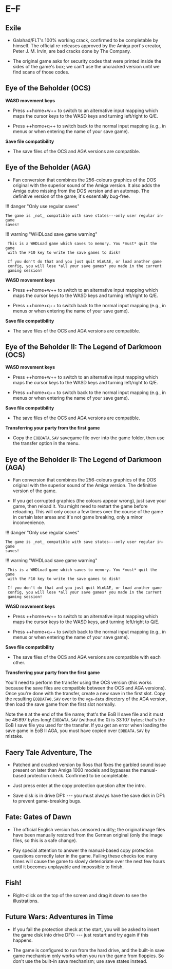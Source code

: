 # E–F

## Exile

- Galahad/FLT's 100% working crack, confirmed to be completable by himself.
  The official re-releases approved by the Amiga port's creator, Peter J. M.
  Irvin, are bad cracks done by The Company.

- The original game asks for security codes that were printed inside
  the sides of the game's box; we can't use the uncracked version until we
  find scans of those codes.


## Eye of the Beholder (OCS)

**WASD movement keys**

- Press ++home+w++ to switch to an alternative input mapping which maps the
  cursor keys to the WASD keys and turning left/right to Q/E.

- Press ++home+q++ to switch back to the normal input mapping (e.g., in menus
  or when entering the name of your save game).


**Save file compatibility**

- The save files of the OCS and AGA versions are compatible.


## Eye of the Beholder (AGA)

- Fan conversion that combines the 256-colours graphics of the DOS original
  with the superior sound of the Amiga version. It also adds the Amiga outro
  missing from the DOS version and an automap. The definitive version of the
  game; it's essentially bug-free.

!!! danger "Only use regular saves"

    The game is _not_ compatible with save states---only user regular in-game
    saves!

!!! warning "WHDLoad save game warning"

     This is a WHDLoad game which saves to memory. You *must* quit the game
     with the F10 key to write the save games to disk!

     If you don't do that and you just quit WinUAE, or load another game
     config, you will lose *all your save games* you made in the current
     gaming session!


**WASD movement keys**

- Press ++home+w++ to switch to an alternative input mapping which maps the
  cursor keys to the WASD keys and turning left/right to Q/E.

- Press ++home+q++ to switch back to the normal input mapping (e.g., in menus
  or when entering the name of your save game).


**Save file compatibility**

- The save files of the OCS and AGA versions are compatible.


## Eye of the Beholder II: The Legend of Darkmoon (OCS)

**WASD movement keys**

- Press ++home+w++ to switch to an alternative input mapping which maps the
  cursor keys to the WASD keys and turning left/right to Q/E.

- Press ++home+q++ to switch back to the normal input mapping (e.g., in menus
  or when entering the name of your save game).


**Save file compatibility**

- The save files of the OCS and AGA versions are compatible.


**Transferring your party from the first game**

- Copy the `EOBDATA.SAV` savegame file over into the game folder, then use the
  transfer option in the menu.


## Eye of the Beholder II: The Legend of Darkmoon (AGA)

- Fan conversion that combines the 256-colours graphics of the DOS original
  with the superior sound of the Amiga version. The definitive version of the
  game.

- If you get corrupted graphics (the colours appear wrong), just save your
  game, then reload it. You might need to restart the game before reloading.
  This will only occur a few times over the course of the game in certain
  later areas and it's not game breaking, only a minor inconvenience.

!!! danger "Only use regular saves"

    The game is _not_ compatible with save states---only user regular in-game
    saves!

!!! warning "WHDLoad save game warning"

     This is a WHDLoad game which saves to memory. You *must* quit the game
     with the F10 key to write the save games to disk!

     If you don't do that and you just quit WinUAE, or load another game
     config, you will lose *all your save games* you made in the current
     gaming session!

**WASD movement keys**

- Press ++home+w++ to switch to an alternative input mapping which maps the
  cursor keys to the WASD keys, and turning left/right to Q/E.

- Press ++home+q++ to switch back to the normal input mapping (e.g., in menus
  or when entering the name of your save game).


**Save file compatibility**

- The save files of the OCS and AGA versions are compatible with each other.


**Transferring your party from the first game**

You'll need to perform the transfer using the OCS version (this works because
the save files are compatible between the OCS and AGA versions). Once you're
done with the transfer, create a new save in the first slot. Copy the
resulting `EOBDATA0.SAV` over to the `vga-data` directory of the AGA version,
then load the save game from the first slot normally.

Note the `0` at the end of the file name; that's the EoB II save file and it
must be 46&thinsp;897 bytes long! `EOBDATA.SAV` (without the 0) is
33&thinsp;107 bytes; that's the EoB I save file you used for the transfer. If
you get an error when loading the save game in EoB II AGA, you must have
copied over `EOBDATA.SAV` by mistake.


## Faery Tale Adventure, The

- Patched and cracked version by Ross that fixes the garbled sound issue
  present on later than Amiga 1000 models and bypasses the manual-based
  protection check. Confirmed to be completable.

- Just press enter at the copy protection question after the intro.

- Save disk is in drive DF1: --- you must always have the save disk in DF1:
  to prevent game-breaking bugs.


## Fate: Gates of Dawn

- The official English version has censored nudity; the
  original image files have been manually restored from the German original
  (only the image files, so this is a safe change).

- Pay special attention to answer the manual-based copy protection questions
  correctly later in the game. Failing these checks too many times will cause
  the game to slowly deterioriate over the next few hours until it becomes
  unplayable and impossible to finish.


## Fish!

- Right-click on the top of the screen and drag it down to see the
  illustrations.


## Future Wars: Adventures in Time

- If you fail the protection check at the start, you will be asked to insert
  the game disk into drive DF0: --- just restart and try again if this happens.

- The game is configured to run from the hard drive, and the built-in save
  game mechanism only works when you run the game from floppies. So don't use
  the built-in save mechanism; use save states instead.
